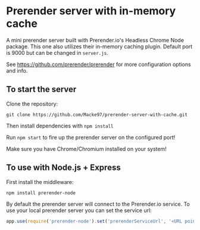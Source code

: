 # Prerender server with in-memory cache
A mini prerender server built with Prerender.io's Headless Chrome Node package. This one also utilizes their in-memory caching plugin.
Default port is 9000 but can be changed in `server.js`. 

See https://github.com/prerender/prerender for more configuration options and info.

## To start the server
Clone the repository:

`git clone https://github.com/Macke97/prerender-server-with-cache.git`

Then install dependencies with `npm install`

Run `npm start` to fire up the prerender server on the configured port!

Make sure you have Chrome/Chromium installed on your system!

## To use with Node.js + Express
First install the middleware:

`npm install prerender-node`

By default the prerender server will connect to the Prerender.io service. To use your local prerender server you can set the service url:

```javascript
app.use(require('prerender-node').set('prerenderServiceUrl', '<URL pointing to your prerender server>'));
```

